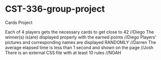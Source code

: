 # CST-336-group-project
Cards Project


Each of 4 players gets the necessary cards to get close to 42 //Diego
The winner(s) is(are) displayed properly with the earned points //Diego
Players' pictures and corresponding names are displayed RANDOMLY //Darren
The average elapsed time is less than 1 second and shown on the page //Josh
There is an external CSS file with at least 10 rules //NOAH
